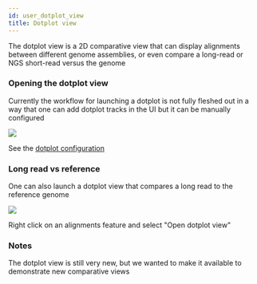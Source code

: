 ```yaml
---
id: user_dotplot_view
title: Dotplot view
---
```


The dotplot view is a 2D comparative view that can display alignments between
different genome assemblies, or even compare a long-read or NGS short-read
versus the genome

### Opening the dotplot view

Currently the workflow for launching a dotplot is not fully fleshed out
in a way that one can add dotplot tracks in the UI but it can be manually configured

![](/jb2/img/dotplot.png)

See the [dotplot configuration](config_dotplot)

### Long read vs reference

One can also launch a dotplot view that compares a long read to the reference genome

![](/jb2/img/dotplot_longread.png)

Right click on an alignments feature and select "Open dotplot view"

### Notes

The dotplot view is still very new, but we wanted to make it available to
demonstrate new comparative views
